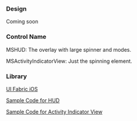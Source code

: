 ### Design

Coming soon

### Control Name

MSHUD: The overlay with large spinner and modes.

MSActivityIndicatorView: Just the spinning element.

### Library

[UI Fabric iOS](https://github.com/OfficeDev/ui-fabric-ios)

[Sample Code for HUD](https://github.com/OfficeDev/ui-fabric-ios/blob/master/OfficeUIFabric.Demo/OfficeUIFabric.Demo/Demos/MSHUDDemoController.swift)

[Sample Code for Activity Indicator View](https://github.com/OfficeDev/ui-fabric-ios/blob/master/OfficeUIFabric.Demo/OfficeUIFabric.Demo/Demos/MSActivityIndicatorViewDemoController.swift)

